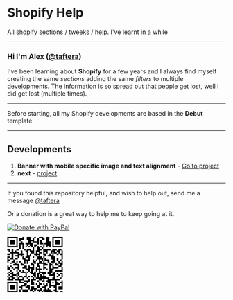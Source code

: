 # Shopify Help
All shopify sections / tweeks / help. I've learnt in a while

------

### Hi I'm Alex ([@taftera](https://twitter.com/TafterA)) 
I've been learning about **Shopify** for a few years and I always find myself creating the same *sections* adding the same *filters* to multiple developments.
The information is so spread out that people get lost, well I did get lost (multiple times).

------

Before starting, all my Shopify developments are based in the **Debut** template.

------

Developments
------
1. **Banner with mobile specific image and text alignment** - [Go to project](https://github.com/taftera/shopify/tree/master/banner/banner%20w%20mobile%20img)
2. **next** - [project](#)

------

If you found this repository helpful, and wish to help out, send me a message [@taftera](https://twitter.com/TafterA)

Or a donation is a great way to help me to keep going at it.

[![Donate with PayPal](https://www.paypalobjects.com/en_US/MX/i/btn/btn_donateCC_LG.gif)](https://www.paypal.com/cgi-bin/webscr?cmd=_donations&business=GL9YU5ATGF6E2&currency_code=USD&source=url)

![QR Code](https://raw.githubusercontent.com/taftera/shopify/master/QR%20Code.png)
